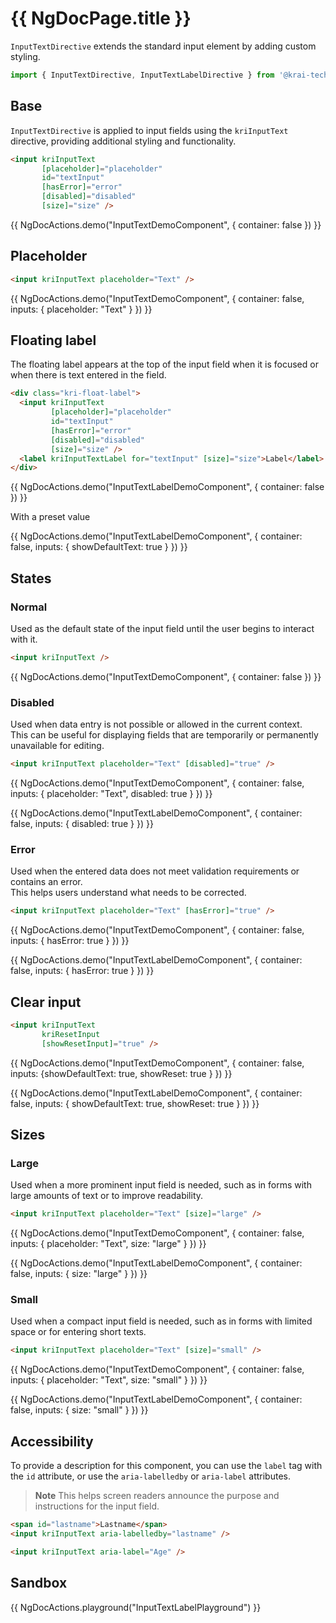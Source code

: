# {{ NgDocPage.title }}

`InputTextDirective` extends the standard input element by adding custom styling.

```ts
import { InputTextDirective, InputTextLabelDirective } from '@krai-tech/kit/input-text';
```

## Base

`InputTextDirective` is applied to input fields using the `kriInputText` directive, providing additional styling and functionality.

```html
<input kriInputText 
       [placeholder]="placeholder" 
       id="textInput" 
       [hasError]="error" 
       [disabled]="disabled" 
       [size]="size" />
```

{{ NgDocActions.demo("InputTextDemoComponent", { container: false }) }}

## Placeholder

```html
<input kriInputText placeholder="Text" />
```

{{ NgDocActions.demo("InputTextDemoComponent", { container: false, inputs: { placeholder: "Text" } }) }}

## Floating label

The floating label appears at the top of the input field when it is focused or when there is text entered in the field.

```html
<div class="kri-float-label">
  <input kriInputText 
         [placeholder]="placeholder" 
         id="textInput" 
         [hasError]="error" 
         [disabled]="disabled" 
         [size]="size" />
  <label kriInputTextLabel for="textInput" [size]="size">Label</label>
</div>
```

{{ NgDocActions.demo("InputTextLabelDemoComponent", { container: false }) }}

With a preset value

{{ NgDocActions.demo("InputTextLabelDemoComponent", { container: false, inputs: { showDefaultText: true } }) }}

## States

### Normal

Used as the default state of the input field until the user begins to interact with it.

```html
<input kriInputText />
```

{{ NgDocActions.demo("InputTextDemoComponent", { container: false }) }}

### Disabled

Used when data entry is not possible or allowed in the current context. <br>
This can be useful for displaying fields that are temporarily or permanently unavailable for editing.

```html
<input kriInputText placeholder="Text" [disabled]="true" />
```

{{ NgDocActions.demo("InputTextDemoComponent", { container: false, inputs: { placeholder: "Text", disabled: true } }) }}

{{ NgDocActions.demo("InputTextLabelDemoComponent", { container: false, inputs: { disabled: true } }) }}

### Error

Used when the entered data does not meet validation requirements or contains an error. <br>
This helps users understand what needs to be corrected.

```html
<input kriInputText placeholder="Text" [hasError]="true" />
```

{{ NgDocActions.demo("InputTextDemoComponent", { container: false, inputs: { hasError: true } }) }}

{{ NgDocActions.demo("InputTextLabelDemoComponent", { container: false, inputs: { hasError: true } }) }}

## Clear input

```html
<input kriInputText
       kriResetInput
       [showResetInput]="true" />
```

{{ NgDocActions.demo("InputTextDemoComponent", { container: false, inputs: {showDefaultText: true, showReset: true } }) }}

{{ NgDocActions.demo("InputTextLabelDemoComponent", { container: false, inputs: { showDefaultText: true, showReset: true } }) }}

## Sizes

### Large

Used when a more prominent input field is needed, such as in forms with large amounts of text or to improve readability.

```html
<input kriInputText placeholder="Text" [size]="large" />
```

{{ NgDocActions.demo("InputTextDemoComponent", { container: false, inputs: { placeholder: "Text", size: "large" } }) }}

{{ NgDocActions.demo("InputTextLabelDemoComponent", { container: false, inputs: { size: "large" } }) }}

### Small

Used when a compact input field is needed, such as in forms with limited space or for entering short texts.

```html
<input kriInputText placeholder="Text" [size]="small" />
```

{{ NgDocActions.demo("InputTextDemoComponent", { container: false, inputs: { placeholder: "Text", size: "small" } }) }}

{{ NgDocActions.demo("InputTextLabelDemoComponent", { container: false, inputs: { size: "small" } }) }}

## Accessibility

To provide a description for this component, you can use the `label` tag with the `id` attribute, or use the `aria-labelledby` or `aria-label` attributes.
> **Note**
> This helps screen readers announce the purpose and instructions for the input field.

```html
<span id="lastname">Lastname</span>
<input kriInputText aria-labelledby="lastname" />

<input kriInputText aria-label="Age" />
```

## Sandbox

{{ NgDocActions.playground("InputTextLabelPlayground") }}
